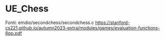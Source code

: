 # UE_Chess

Fonti: 
emdio/secondchess/secondchess.c
https://stanford-cs221.github.io/autumn2023-extra/modules/games/evaluation-functions-6pp.pdf
